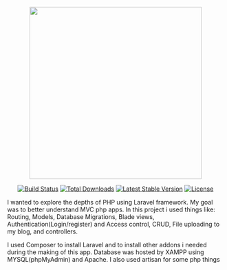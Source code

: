 <p align="center"><img src="https://res.cloudinary.com/dtfbvvkyp/image/upload/v1566331377/laravel-logolockup-cmyk-red.svg" width="400"></p>

<p align="center">
<a href="https://travis-ci.org/laravel/framework"><img src="https://travis-ci.org/laravel/framework.svg" alt="Build Status"></a>
<a href="https://packagist.org/packages/laravel/framework"><img src="https://poser.pugx.org/laravel/framework/d/total.svg" alt="Total Downloads"></a>
<a href="https://packagist.org/packages/laravel/framework"><img src="https://poser.pugx.org/laravel/framework/v/stable.svg" alt="Latest Stable Version"></a>
<a href="https://packagist.org/packages/laravel/framework"><img src="https://poser.pugx.org/laravel/framework/license.svg" alt="License"></a>
</p>

I wanted to explore the depths of PHP using Laravel framework. My goal was to better understand MVC php apps.
In this project i used things like: Routing, Models, Database Migrations, Blade views, Authentication(Login/register) and Access control, CRUD, File uploading to my blog, and controllers.

I used Composer to install Laravel and to install other addons i needed during the making of this app.
Database was hosted by XAMPP using MYSQL(phpMyAdmin) and Apache. I also used artisan for some php things
